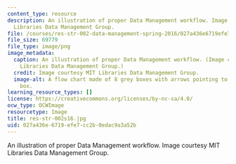 ```yaml
---
content_type: resource
description: An illustration of proper Data Management workflow. Image courtesy MIT
  Libraries Data Management Group.
file: /courses/res-str-002-data-management-spring-2016/027a436e6719efe7cc2b0edac9a3a52b_res-str-002s16.jpg
file_size: 69779
file_type: image/png
image_metadata:
  caption: An illustration of proper Data Management workflow. (Image courtesy MIT
    Libraries Data Management Group.)
  credit: Image courtesy MIT Libraries Data Management Group.
  image-alt: A flow chart made of 8 grey boxes with arrows pointing to and from each
    box.
learning_resource_types: []
license: https://creativecommons.org/licenses/by-nc-sa/4.0/
ocw_type: OCWImage
resourcetype: Image
title: res-str-002s16.jpg
uid: 027a436e-6719-efe7-cc2b-0edac9a3a52b
---
```

An illustration of proper Data Management workflow. Image courtesy MIT Libraries Data Management Group.